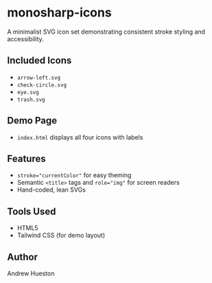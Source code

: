 # monosharp-icons

A minimalist SVG icon set demonstrating consistent stroke styling and accessibility.

## Included Icons
- `arrow-left.svg`
- `check-circle.svg`
- `eye.svg`
- `trash.svg`

## Demo Page
- `index.html` displays all four icons with labels

## Features
- `stroke="currentColor"` for easy theming
- Semantic `<title>` tags and `role="img"` for screen readers
- Hand-coded, lean SVGs

## Tools Used
- HTML5
- Tailwind CSS (for demo layout)

## Author
Andrew Hueston

